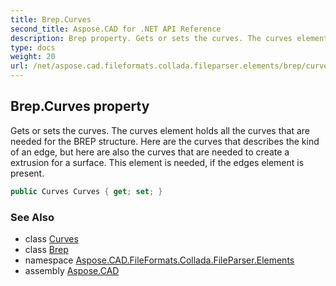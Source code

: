 ```yaml
---
title: Brep.Curves
second_title: Aspose.CAD for .NET API Reference
description: Brep property. Gets or sets the curves. The curves element holds all the curves that are needed for the BREP structure. Here are the curves that describes the kind of an edge but here are also the curves that are needed to create a extrusion for a surface. This element is needed if the edges element is present
type: docs
weight: 20
url: /net/aspose.cad.fileformats.collada.fileparser.elements/brep/curves/
---
```

## Brep.Curves property

Gets or sets the curves. The curves element holds all the curves that are needed for the BREP structure. Here are the curves that describes the kind of an edge, but here are also the curves that are needed to create a extrusion for a surface. This element is needed, if the edges element is present.

```csharp
public Curves Curves { get; set; }
```

### See Also

* class [Curves](../../curves/)
* class [Brep](../)
* namespace [Aspose.CAD.FileFormats.Collada.FileParser.Elements](../../../aspose.cad.fileformats.collada.fileparser.elements/)
* assembly [Aspose.CAD](../../../)


